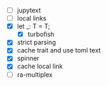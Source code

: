 - [ ] jupytext
- [ ] local links
- [x] let \_: T = T;
  - [x] turbofish
- [x] strict parsing
- [x] cache trait and use toml text
- [x] spinner
- [x] cache local link
- [ ] ra-multiplex
